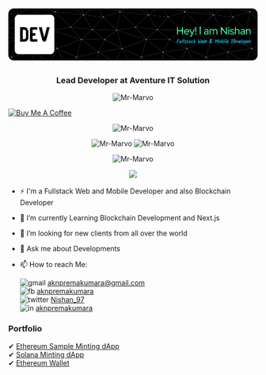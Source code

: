 <h1 align="center"><img src="https://github.com/Mr-Marvo/Mr-Marvo/blob/463cd666284d0ef8c5b7e3e086a279d0ec729650/assets/github-header-image.png" alt="Mr-Marvo" /></h1>
<h3 align="center">Lead Developer at Aventure IT Solution</h3>

<p align="center"> <img src="https://komarev.com/ghpvc/?username=Mr-Marvo&label=Profile%20views&color=0e75b6&style=flat" alt="Mr-Marvo" /> </p>

<a href="https://www.buymeacoffee.com/mr.marvo" target="_blank" rel="noreferrer nofollow" align='center'>
   <img src="https://cdn.buymeacoffee.com/buttons/default-red.png" alt="Buy Me A Coffee" height="40" width="170" >
</a>

<p align="center"> <img src="https://github-profile-trophy.vercel.app/?username=Mr-Marvo" alt="Mr-Marvo" /></p>
<p align="center"> <img src="https://github-readme-stats.vercel.app/api?username=Mr-Marvo&show_icons=true&locale=en" alt="Mr-Marvo" /> <img src="https://github-readme-streak-stats.herokuapp.com/?user=Mr-Marvo&date_format=M%20j%5B%2C%20Y%5D" alt="Mr-Marvo" /></p>

<p align="center"> <img src="https://github-readme-stats.vercel.app/api/top-langs?username=Mr-Marvo&show_icons=true&locale=en&layout=compact" alt="Mr-Marvo" /></p>

<p align="center"> <img src="https://skillicons.dev/icons?i=react,angular,next,js,solidity,laravel,php,tailwind,css,html,materialui,java,mysql,github,bootstrap" /></p>

- ⚡ I'm a Fullstack Web and Mobile Developer and also Blockchain Developer
- 🌱 I’m currently Learning Blockchain Development and Next.js
- 👯 I’m looking for new clients from all over the world
- 💬 Ask me about Developments
- 📫 How to reach Me:
     
     ![gmail](https://user-images.githubusercontent.com/49220298/174732716-3a747e8e-4be8-4eec-856a-6a7808d97839.png) aknpremakumara@gmail.com  
     ![fb](https://user-images.githubusercontent.com/49220298/174730829-86290788-7d0f-4243-b558-eaf717e53284.png) 
     [aknpremakumara](https://www.facebook.com/aknpremakumara/)    
     ![twitter](https://user-images.githubusercontent.com/49220298/174752767-0b205eb5-dffc-477c-8c2c-98b5b2c21c50.png) 
     [Nishan_97](https://twitter.com/Nishan_97/)                                                         
     ![in](https://user-images.githubusercontent.com/49220298/174732355-b6965905-8bf2-439c-be88-74d0237fa540.png) 
     [aknpremakumara](https://www.linkedin.com/in/aknpremakumara/)

### Portfolio
   ✔ [Ethereum Sample Minting dApp](https://didemraffe.netlify.app)                        
   ✔ [Solana Minting dApp](https://www.solcocksclub.io/)                        
   ✔ [Ethereum Wallet](https://devwallet.netlify.app)                        
